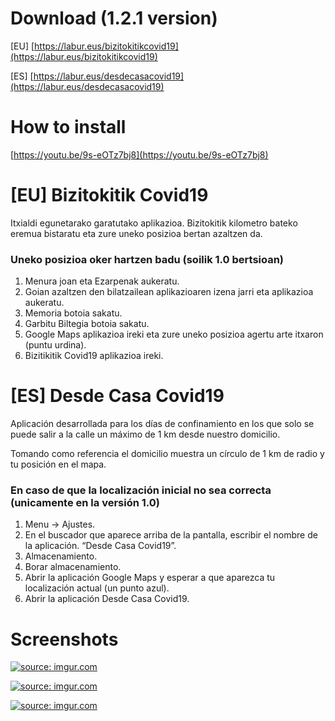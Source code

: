 # Download (1.2.1 version)
[EU]    [https://labur.eus/bizitokitikcovid19](https://labur.eus/bizitokitikcovid19)

[ES] [https://labur.eus/desdecasacovid19](https://labur.eus/desdecasacovid19)

# How to install
[https://youtu.be/9s-eOTz7bj8](https://youtu.be/9s-eOTz7bj8)

# [EU] Bizitokitik Covid19
Itxialdi egunetarako garatutako aplikazioa. Bizitokitik kilometro bateko eremua bistaratu eta zure uneko posizioa bertan azaltzen da.

### Uneko posizioa oker hartzen badu (soilik 1.0 bertsioan)

1. Menura joan eta Ezarpenak aukeratu.
1. Goian azaltzen den bilatzailean aplikazioaren izena jarri eta aplikazioa aukeratu.
1. Memoria botoia sakatu.
1. Garbitu Biltegia botoia sakatu.
1. Google Maps aplikazioa ireki eta zure uneko posizioa agertu arte itxaron (puntu urdina).
1. Bizitikitik Covid19 aplikazioa ireki.

# [ES] Desde Casa Covid19
Aplicación desarrollada para los días de confinamiento en los que solo se puede salir a la calle un máximo de 1 km desde nuestro domicilio. 

Tomando como referencia el domicilio muestra un círculo de 1 km de radio y tu posición en el mapa.

### En caso de que la localización inicial no sea correcta (unicamente en la versión 1.0)

1. Menu -> Ajustes.
1. En el buscador que aparece arriba de la pantalla, escribir el nombre de la aplicación. “Desde Casa Covid19”.
1. Almacenamiento.
1. Borar almacenamiento.
1. Abrir la aplicación Google Maps y esperar a que aparezca tu localización actual (un punto azul).
1. Abrir la aplicación Desde Casa Covid19.


# Screenshots
<a href="https://imgur.com/n2qeSfE"><img src="https://i.imgur.com/n2qeSfEm.png" title="source: imgur.com" /></a>

<a href="https://imgur.com/bKFL56m"><img src="https://i.imgur.com/bKFL56mm.png" title="source: imgur.com" /></a>

<a href="https://imgur.com/7aQMHYE"><img src="https://i.imgur.com/7aQMHYEm.png" title="source: imgur.com" /></a>

